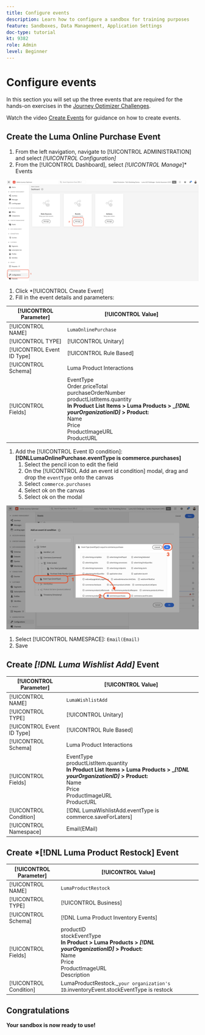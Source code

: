 ```yaml
---
title: Configure events
description: Learn how to configure a sandbox for training purposes 
feature: Sandboxes, Data Management, Application Settings
doc-type: tutorial
kt: 9382
role: Admin
level: Beginner
---
```


# Configure events

In this section you will set up the three events that are required for the hands-on exercises in the [Journey Optimizer Challenges](/help/challenges/introduction-and-pre-requisites.md).

Watch the video [Create Events](/help/set-up-journeys/create-events.md) for guidance on how to create events.

## Create the Luma Online Purchase Event

1. From the left navigation, navigate to [!UICONTROL ADMINISTRATION] and select *[!UICONTROL Configuration]*
2. From the [!UICONTROL Dashboard], select *[!UICONTROL Manage*]* Events

![Manage events](assets/create-events.png)

1. Click *[!UICONTROL Create Event]
1. Fill in the event details and parameters:

|[!UICONTROL Parameter] |[!UICONTROL Value]|
|-------------|-----------|
| [!UICONTROL NAME]|`LumaOnlinePurchase`|
| [!UICONTROL TYPE]| [!UICONTROL Unitary] |
|[!UICONTROL Event ID Type]|[!UICONTROL Rule Based]
| [!UICONTROL Schema]| Luma Product Interactions
| [!UICONTROL Fields]| EventType <br>Order.priceTotal<br>purchaseOrderNumber<br>productListItems.quantity<br><b>In Product List Items > Luma Products > _*[!DNL yourOrganizationID]* > Product:</b> <br> Name<br>Price<br> ProductImageURL<br>ProductURL|

1. Add the [!UICONTROL Event ID condition]: **[!DNLLumaOnlinePurchase.eventType is commerce.purchases]**
   1. Select the pencil icon to edit the field
   2. On the [!UICONTROL Add an event id condition] modal, drag and drop the `eventType` onto the canvas
   3. Select `commerce.purchases`
   4. Select ok on the canvas
   5. Select ok on the modal

![Add event condition](/help/tutorial-configure-a-training-sandbox/assets/Event-lumaOnlinePurchase-condition-1.png)

1. Select [!UICONTROL NAMESPACE]: `Email(Email)`
1. Save

## Create *[!DNL Luma Wishlist Add]* Event

[!UICONTROL Parameter] |[!UICONTROL Value]|
|-------------|-----------|
| [!UICONTROL NAME]|`LumaWishlistAdd`|
| [!UICONTROL TYPE]| [!UICONTROL Unitary] |
|[!UICONTROL Event ID Type]|[!UICONTROL Rule Based]
| [!UICONTROL Schema]| Luma Product Interactions
| [!UICONTROL Fields]| EventType<br>productListItem.quantity<br><b>In Product List Items > Luma Products > _*[!DNL yourOrganizationID]* > Product:</b> <br>Name<br>Price<br> ProductImageURL<br>ProductURL|
|[!UICONTROL Condition]| [!DNL LumaWishlistAdd.eventType is commerce.saveForLaters]|
|[!UICONTROL Namespace]| Email(EMail)|

## Create *[!DNL Luma Product Restock] Event

[!UICONTROL Parameter] |[!UICONTROL Value]|
|-------------|-----------|
| [!UICONTROL NAME]|`LumaProductRestock`|
| [!UICONTROL TYPE]| [!UICONTROL Business] |
| [!UICONTROL Schema]| [!DNL Luma Product Inventory Events]|
| [!UICONTROL Fields]| productID <br> stockEventType<br><b>In Product > Luma Products > *[!DNL yourOrganizationID]* > Product:</b> <br>Name<br>Price<br> ProductImageURL<br>Description|
|[!UICONTROL Condition]| LumaProductRestock._`your organization's ID`.inventoryEvent.stockEventType is restock|


## Congratulations

**Your sandbox is now ready to use!**
